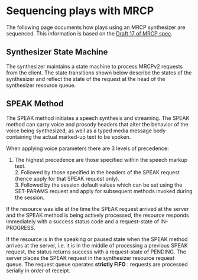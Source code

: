 # Sequencing plays with MRCP

The following page documents how plays using an MRCP synthesizer are sequenced. This information is based on the [Draft 17 of MRCP spec](http://tools.ietf.org/id/draft-ietf-speechsc-mrcpv2-17.txt).

## Synthesizer State Machine

The synthesizer maintains a state machine to process MRCPv2 requests from the client. The state transitions shown below describe the states of the synthesizer and reflect the state of the request at the head of the synthesizer resource queue.

## SPEAK Method

The SPEAK method initiates a speech synthesis and streaming. The SPEAK method can carry voice and prosody headers that alter the behavior of the voice being synthesized, as well as a typed media message body containing the actual marked-up text to be spoken.

When applying voice parameters there are 3 levels of precedence: 

  1. The highest precedence are those specified within the speech markup text.  
2\. Followed by those specified in the headers of the SPEAK request (hence apply for that SPEAK request only).  
3\. Followed by the session default values which can be set using the SET-PARAMS request and apply for subsequent methods invoked during the session.



If the resource was idle at the time the SPEAK request arrived at the server and the SPEAK method is being actively processed, the resource responds immediately with a success status code and a request-state of IN-PROGRESS.

If the resource is in the speaking or paused state when the SPEAK method arrives at the server, i.e. it is in the middle of processing a previous SPEAK request, the status returns success with a request-state of PENDING. The server places the SPEAK request in the synthesizer resource request queue. The request queue operates **strictly FIFO** : requests are processed serially in order of receipt.
